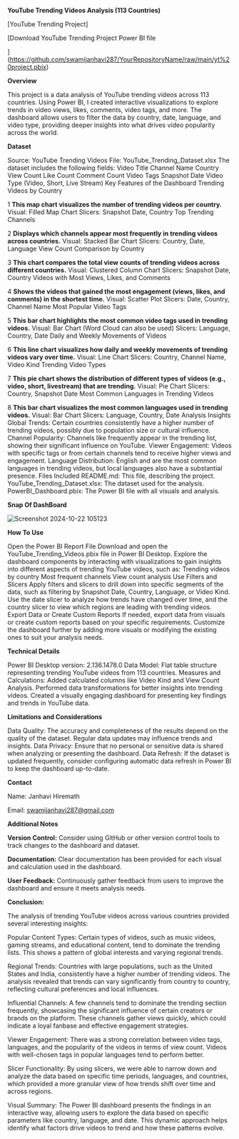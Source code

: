**YouTube Trending Videos Analysis (113 Countries)**

[YouTube Trending Project]

[Download YouTube Trending Project Power BI file

](https://github.com/swamijanhavi287/YourRepositoryName/raw/main/yt%20project.pbix)



**Overview**

This project is a data analysis of YouTube trending videos across 113 countries. Using Power BI, I created interactive visualizations to explore trends in video views, likes, comments, video tags, and more. The dashboard allows users to filter the data by country, date, language, and video type, providing deeper insights into what drives video popularity across the world.

**Dataset**

Source: YouTube Trending Videos
File: YouTube_Trending_Dataset.xlsx
The dataset includes the following fields:
Video Title
Channel Name
Country
View Count
Like Count
Comment Count
Video Tags
Snapshot Date
Video Type (Video, Short, Live Stream)
Key Features of the Dashboard
Trending Videos by Country

1 **This map chart visualizes the number of trending videos per country.**
Visual: Filled Map Chart
Slicers: Snapshot Date, Country
Top Trending Channels

2 **Displays which channels appear most frequently in trending videos across countries.**
Visual: Stacked Bar Chart
Slicers: Country, Date, Language
View Count Comparison by Country

3 **This chart compares the total view counts of trending videos across different countries.**
Visual: Clustered Column Chart
Slicers: Snapshot Date, Country
Videos with Most Views, Likes, and Comments

4 **Shows the videos that gained the most engagement (views, likes, and comments) in the shortest time.**
Visual: Scatter Plot
Slicers: Date, Country, Channel Name
Most Popular Video Tags

5 **This bar chart highlights the most common video tags used in trending videos.**
Visual: Bar Chart (Word Cloud can also be used)
Slicers: Language, Country, Date
Daily and Weekly Movements of Videos

6 **This line chart visualizes how daily and weekly movements of trending videos vary over time.**
Visual: Line Chart
Slicers: Country, Channel Name, Video Kind
Trending Video Types

7 **This pie chart shows the distribution of different types of videos (e.g., video, short, livestream) that are trending.**
Visual: Pie Chart
Slicers: Country, Snapshot Date
Most Common Languages in Trending Videos

8 **This bar chart visualizes the most common languages used in trending videos.**
Visual: Bar Chart
Slicers: Language, Country, Date
Analysis Insights
Global Trends: Certain countries consistently have a higher number of trending videos, possibly due to population size or cultural influence.
Channel Popularity: Channels like frequently appear in the trending list, showing their significant influence on YouTube.
Viewer Engagement: Videos with specific tags or from certain channels tend to receive higher views and engagement.
Language Distribution: English and are the most common languages in trending videos, but local languages also have a substantial presence.
Files Included
README.md: This file, describing the project.
YouTube_Trending_Dataset.xlsx: The dataset used for the analysis.
PowerBI_Dashboard.pbix: The Power BI file with all visuals and analysis.

**Snap Of DashBoard**

![Screenshot 2024-10-22 105123](https://github.com/user-attachments/assets/fff47800-c285-4e5e-85d8-2fc36ba53e18)

















**How To Use**

Open the Power BI Report File
Download and open the YouTube_Trending_Videos.pbix file in Power BI Desktop.
Explore the dashboard components by interacting with visualizations to gain insights into different aspects of trending YouTube videos, such as:
Trending videos by country
Most frequent channels
View count analysis
Use Filters and Slicers
Apply filters and slicers to drill down into specific segments of the data, such as filtering by Snapshot Date, Country, Language, or Video Kind.
Use the date slicer to analyze how trends have changed over time, and the country slicer to view which regions are leading with trending videos.
Export Data or Create Custom Reports
If needed, export data from visuals or create custom reports based on your specific requirements.
Customize the dashboard further by adding more visuals or modifying the existing ones to suit your analysis needs.

**Technical Details**

Power BI Desktop version: 2.136.1478.0
Data Model: Flat table structure representing trending YouTube videos from 113 countries.
Measures and Calculations:
Added calculated columns like Video Kind and View Count Analysis.
Performed data transformations for better insights into trending videos.
Created a visually engaging dashboard for presenting key findings and trends in YouTube data.

**Limitations and Considerations**

Data Quality: The accuracy and completeness of the results depend on the quality of the dataset. Regular data updates may influence trends and insights.
Data Privacy: Ensure that no personal or sensitive data is shared when analyzing or presenting the dashboard.
Data Refresh: If the dataset is updated frequently, consider configuring automatic data refresh in Power BI to keep the dashboard up-to-date.

**Contact**

Name: Janhavi Hiremath

Email: swamijanhavi287@gmail.com

**Additional Notes**

**Version Control:** Consider using GitHub or other version control tools to track changes to the dashboard and dataset.

**Documentation:** Clear documentation has been provided for each visual and calculation used in the dashboard.

**User Feedback:** Continuously gather feedback from users to improve the dashboard and ensure it meets analysis needs.

**Conclusion:**

The analysis of trending YouTube videos across various countries provided several interesting insights:

Popular Content Types: Certain types of videos, such as music videos, gaming streams, and educational content, tend to dominate the trending lists. This shows a pattern of global interests and varying regional trends.

Regional Trends:
Countries with large populations, such as the United States and India, consistently have a higher number of trending videos. The analysis revealed that trends can vary significantly from country to country, reflecting cultural preferences and local influences.

Influential Channels:
A few channels tend to dominate the trending section frequently, showcasing the significant influence of certain creators or brands on the platform. These channels gather views quickly, which could indicate a loyal fanbase and effective engagement strategies.

Viewer Engagement:
There was a strong correlation between video tags, languages, and the popularity of the videos in terms of view count. Videos with well-chosen tags in popular languages tend to perform better.

Slicer Functionality:
By using slicers, we were able to narrow down and analyze the data based on specific time periods, languages, and countries, which provided a more granular view of how trends shift over time and across regions.

Visual Summary:
The Power BI dashboard presents the findings in an interactive way, allowing users to explore the data based on specific parameters like country, language, and date. This dynamic approach helps identify what factors drive videos to trend and how these patterns evolve.








